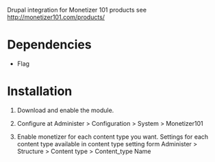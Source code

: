 Drupal integration for Monetizer 101 products see http://monetizer101.com/products/

# Dependencies
* Flag

# Installation
1. Download and enable the module.

2. Configure at Administer > Configuration > System > Monetizer101

3. Enable monetizer for each content type you want. Settings for each content type
available in content type setting form Administer > Structure > Content type > Content_type Name
